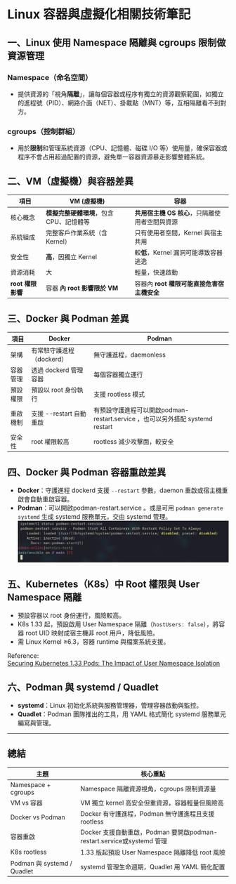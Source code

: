 # Linux 容器與虛擬化相關技術筆記

## 一、Linux 使用 Namespace 隔離與 cgroups 限制做資源管理

### Namespace（命名空間）
- 提供資源的「視角**隔離**」，讓每個容器或程序有獨立的資源觀察範圍，如獨立的進程號（PID）、網路介面（NET）、掛載點（MNT）等，互相隔離看不到對方。

### cgroups（控制群組）
- 用於**限制**和管理系統資源（CPU、記憶體、磁碟 I/O 等）使用量，確保容器或程序不會占用超過配置的資源，避免單一容器資源暴走影響整體系統。

## 二、VM（虛擬機）與容器差異

| 項目       | VM (虛擬機)                              | 容器                                    |
|------------|----------------------------------------|-----------------------------------------|
| 核心概念   | **模擬完整硬體環境**，包含 CPU、記憶體等   | **共用宿主機 OS 核心**，只隔離使用者空間與資源 |
| 系統組成   | 完整客戶作業系統（含 Kernel）          | 只有使用者空間，Kernel 與宿主共用         |
| 安全性     | **高**，因獨立 Kernel                      | 較**低**，Kernel 漏洞可能導致容器逃逸         |
| 資源消耗   | 大                                     | 輕量，快速啟動                          |
| **root 權限影響** | 容器 **內 root 影響限於 VM**              | 容器內 **root 權限可能直接危害宿主機安全**   |

## 三、Docker 與 Podman 差異

| 項目       | Docker                          | Podman                        |
|------------|--------------------------------|------------------------------|
| 架構       | 有常駐守護進程（dockerd）       | 無守護進程，daemonless       |
| 容器管理   | 透過 dockerd 管理容器           | 每個容器獨立運行              |
| 預設權限   | 預設以 root 身份執行            | 支援 rootless 模式            |
| 重啟機制   | 支援 --restart 自動重啟         | 有預設守護進程可以開啟podman-restart.service ，也可以另外搭配 systemd restart  |
| 安全性     | root 權限較高                  | rootless 減少攻擊面，較安全  |

## 四、Docker 與 Podman 容器重啟差異

- **Docker**：守護進程 dockerd 支援 `--restart` 參數，daemon 重啟或宿主機重啟會自動重啟容器。
- **Podman**：可以開啟podman-restart.service 。或是可用 `podman generate systemd` 生成 systemd 服務單元，交由 systemd 管理。
![podman-restart.service](image/podman-restart-service.png "podman-restart.service")
## 五、Kubernetes（K8s）中 Root 權限與 User Namespace 隔離

- 預設容器以 root 身份運行，風險較高。
- K8s 1.33 起，預設啟用 User Namespace 隔離（`hostUsers: false`），將容器 root UID 映射成宿主機非 root 用戶，降低風險。
- 需 Linux Kernel ≥6.3，容器 runtime 與檔案系統支援。

Reference:  
[Securing Kubernetes 1.33 Pods: The Impact of User Namespace Isolation](https://www.cncf.io/blog/2025/07/16/securing-kubernetes-1-33-pods-the-impact-of-user-namespace-isolation/)

## 六、Podman 與 systemd / Quadlet

- **systemd**：Linux 初始化系統與服務管理器，管理容器啟動與監控。
- **Quadlet**：Podman 團隊推出的工具，用 YAML 格式簡化 systemd 服務單元編寫與管理。

---

## 總結

| 主題                     | 核心重點                                         |
|--------------------------|------------------------------------------------|
| Namespace + cgroups       | Namespace 隔離資源視角，cgroups 限制資源量         |
| VM vs 容器               | VM 獨立 kernel 高安全但重資源，容器輕量但風險高     |
| Docker vs Podman          | Docker 有守護進程，Podman 無守護進程且支援 rootless |
| 容器重啟                 | Docker 支援自動重啟，Podman 要開啟podman-restart.service或systemd 管理          |
| K8s rootless             | 1.33 版起預設 User Namespace 隔離降低 root 風險      |
| Podman 與 systemd / Quadlet | systemd 管理生命週期，Quadlet 用 YAML 簡化配置      |



